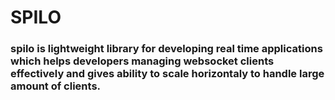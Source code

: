# SPILO

### spilo is lightweight library for developing real time applications which helps developers managing websocket clients effectively and gives ability to scale horizontaly to handle large amount of clients.
